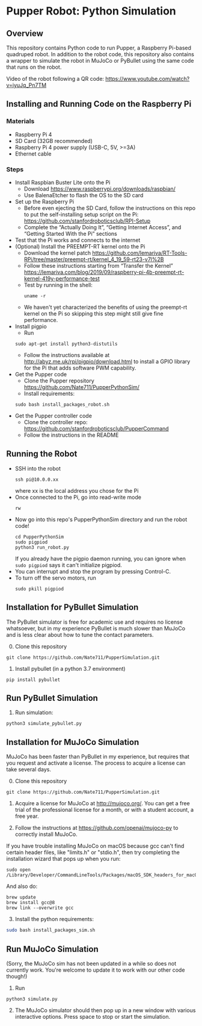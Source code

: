 # Pupper Robot: Python Simulation

## Overview
This repository contains Python code to run Pupper, a Raspberry Pi-based quadruped robot. In addition to the robot code, this repository also contains a wrapper to simulate the robot in MuJoCo or PyBullet using the same code that runs on the robot.

Video of the robot following a QR code: https://www.youtube.com/watch?v=iyuJq_Pn7TM

## Installing and Running Code on the Raspberry Pi
### Materials
- Raspberry Pi 4
- SD Card (32GB recommended)
- Raspberry Pi 4 power supply (USB-C, 5V, >=3A)
- Ethernet cable

### Steps
- Install Raspbian Buster Lite onto the Pi
    - Download https://www.raspberrypi.org/downloads/raspbian/
    - Use BalenaEtcher to flash the OS to the SD card
- Set up the Raspberry Pi
    - Before even ejecting the SD Card, follow the instructions on this repo to put the self-installing setup script on the Pi: https://github.com/stanfordroboticsclub/RPI-Setup 
    - Complete the “Actually Doing It”, “Getting Internet Access”, and “Getting Started With the Pi” sections
- Test that the Pi works and connects to the internet
- (Optional) Install the PREEMPT-RT kernel onto the Pi
    - Download the kernel patch https://github.com/lemariva/RT-Tools-RPi/tree/master/preempt-rt/kernel_4_19_59-rt23-v7l%2B
    - Follow these instructions starting from “Transfer the Kernel” https://lemariva.com/blog/2019/09/raspberry-pi-4b-preempt-rt-kernel-419y-performance-test
    - Test by running in the shell:
        ```shell
        uname -r
        ```
    - We haven't yet characterized the benefits of using the preempt-rt kernel on the Pi so skipping this step might still give fine performance.
- Install pigpio
    - Run
    ```shell
    sudo apt-get install python3-distutils
    ```
    - Follow the instructions available at http://abyz.me.uk/rpi/pigpio/download.html to install a GPIO library for the Pi that adds software PWM capability.
- Get the Pupper code
    - Clone the Pupper repository https://github.com/Nate711/PupperPythonSim/
    - Install requirements:
    ```shell
    sudo bash install_packages_robot.sh
    ```
- Get the Pupper controller code
    - Clone the controller repo: https://github.com/stanfordroboticsclub/PupperCommand
    - Follow the instructions in the README
## Running the Robot
- SSH into the robot
    ```shell
    ssh pi@10.0.0.xx
    ``` 
    where xx is the local address you chose for the Pi
- Once connected to the Pi, go into read-write mode
    ```shell
    rw
    ```
- Now go into this repo's PupperPythonSim directory and run the robot code!
    ```shell
    cd PupperPythonSim
    sudo pigpiod
    python3 run_robot.py
    ```
    If you already have the pigpio daemon running, you can ignore when ```sudo pigpiod``` says it can't initialize pigpiod.
- You can interrupt and stop the program by pressing Control-C.
- To turn off the servo motors, run
    ```shell
    sudo pkill pigpiod
    ```

## Installation for PyBullet Simulation
The PyBullet simulator is free for academic use and requires no license whatsoever, but in my experience PyBullet is much slower than MuJoCo and is less clear about how to tune the contact parameters.

0. Clone this repository
```shell
git clone https://github.com/Nate711/PupperSimulation.git
```
1. Install pybullet (in a python 3.7 environment)
```shell
pip install pybullet
```
## Run PyBullet Simulation
1. Run simulation:
```shell
python3 simulate_pybullet.py
```

## Installation for MuJoCo Simulation
MuJoCo has been faster than PyBullet in my experience, but requires that you request and activate a license. The process to acquire a license can take several days.

0. Clone this repository
```shell
git clone https://github.com/Nate711/PupperSimulation.git
```
1. Acquire a license for MuJoCo at http://mujoco.org/. You can get a free trial of the professional license for a month, or with a student account, a free year.

2. Follow the instructions at https://github.com/openai/mujoco-py to correctly install MuJoCo. 

If you have trouble installing MuJoCo on macOS because gcc can't find certain header files, like "limits.h" or "stdio.h", then try completing the installation wizard that pops up when you run:
```shell
sudo open /Library/Developer/CommandLineTools/Packages/macOS_SDK_headers_for_macOS_10.14.pkg 
```
And also do:
```shell
brew update
brew install gcc@8
brew link --overwrite gcc
```


3. Install the python requirements:
```bash
sudo bash install_packages_sim.sh
```

## Run MuJoCo Simulation
(Sorry, the MuJoCo sim has not been updated in a while so does not currently work. You're welcome to update it to work with our other code though!)
1. Run
```shell
python3 simulate.py
``` 
2. The MuJoCo simulator should then pop up in a new window with various interactive options. Press space to stop or start the simulation.

